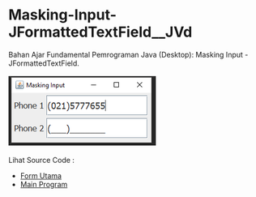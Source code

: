 # Masking-Input-JFormattedTextField__JVd
Bahan Ajar Fundamental Pemrograman Java (Desktop): Masking Input - JFormattedTextField.<br><br>
<img src="https://github.com/RizkyKhapidsyah/Masking-Input-JFormattedTextField__JVd/blob/master/results/001.PNG"><br><br>
Lihat Source Code :<br>
- <a href="https://github.com/RizkyKhapidsyah/Masking-Input-JFormattedTextField__JVd/blob/master/src/com/rk/FormUtama.java">Form Utama</a><br>
- <a href="https://github.com/RizkyKhapidsyah/Masking-Input-JFormattedTextField__JVd/blob/master/src/MainProgram.java">Main Program</a><br>

